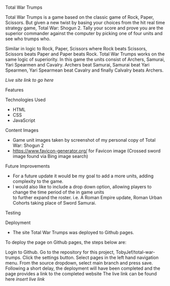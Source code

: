 Total War Trumps

Total War Trumps is a game based on the classic game of Rock, Paper, Scissors. But given a new twist by basing your choices from the hit real time strategy game, Total War: Shogun 2. Tally your score and prove you are the superior commander against the computer by picking one of four units and see who trumps who.

Similar in logic to Rock, Paper, Scissors where Rock beats Scissors, Scissors beats Paper and Paper beats Rock. Total War Trumps works on the same logic of superiority. In this game the units consist of Archers, Samurai, Yari Spearmen and Cavalry.
Archers beat Samurai, Samurai beat Yari Spearmen, Yari Spearmean beat Cavalry and finally Calvalry beats Archers.

*Live site link to go here*

Features



Technologies Used
- HTML
- CSS
- JavaScript

Content Images
- Game unit images taken by screenshot of my personal copy of Total War: Shogun 2
- https://www.favicon-generator.org/ for Favicon image (Crossed sword image found via Bing image search)


Future Improvements

- For a future update it would be my goal to add a more units, adding complexity to the game.
- I would also like to include a drop down option, allowing players to change the time period of the in game units   
  to further expand the roster. i.e. A Roman Empire update, Roman Urban Cohorts taking place of Sword Samurai.


Testing

  Deployment

  - The site Total War Trumps was deployed to Github pages.

To deploy the page on Github pages, the steps below are: 

Login to Github.
Go to the repository for this project, TobyJef/total-war-trumps.
Click the settings button.
Select pages in the left hand navigation menu.
From the source dropdown, select main branch and press save.
Following a short delay, the deployment will have been completed and the page provides a link to the completed website
The live link can be found here *insert live link*

